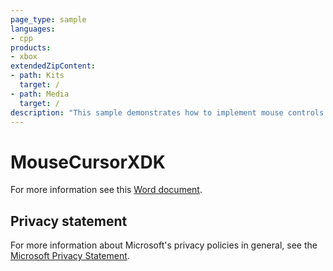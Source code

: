```yaml
---
page_type: sample
languages:
- cpp
products:
- xbox
extendedZipContent:
- path: Kits
  target: /
- path: Media
  target: /
description: "This sample demonstrates how to implement mouse controls in Xbox apps and games."
---
```


# MouseCursorXDK

For more information see this [Word document](https://github.com/microsoft/Xbox-ATG-Samples/blob/master/XDKSamples/System/MouseCursorXDK/Readme.docx).

## Privacy statement

For more information about Microsoft's privacy policies in general, see the [Microsoft Privacy Statement](https://privacy.microsoft.com/privacystatement/).
